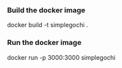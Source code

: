 ### Build the docker image

docker build -t simplegochi .

### Run the docker image

docker run -p 3000:3000 simplegochi
